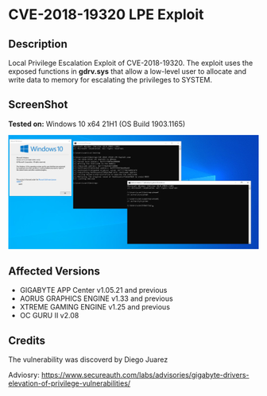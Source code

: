 # CVE-2018-19320 LPE Exploit

## Description

Local Privilege Escalation Exploit of CVE-2018-19320. The exploit uses the exposed functions in **gdrv.sys** that allow a low-level user to allocate and write data to memory for escalating the privileges to SYSTEM. 



## ScreenShot

**Tested on:**  Windows 10 x64 21H1 (OS Build 1903.1165)

![image-20210819200340188](img/image-20210819200340188.png)



## Affected Versions

- GIGABYTE APP Center v1.05.21 and previous
- AORUS GRAPHICS ENGINE v1.33 and previous
- XTREME GAMING ENGINE v1.25 and previous
- OC GURU II v2.08



## Credits

The vulnerability was discoverd by Diego Juarez

Adviosry: https://www.secureauth.com/labs/advisories/gigabyte-drivers-elevation-of-privilege-vulnerabilities/

